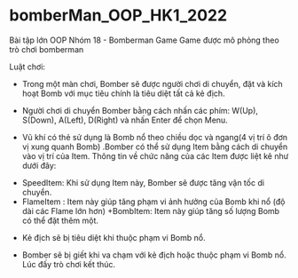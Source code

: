 # bomberMan_OOP_HK1_2022
Bài tập lớn OOP Nhóm 18 - Bomberman Game
Game được mô phỏng theo trò chơi bomberman
 

 




Luật chơi:
-	Trong một màn chơi, Bomber sẽ được người chơi di chuyển, đặt và kích hoạt Bomb với mục tiêu chính là tiêu diệt tất cả kẻ địch.

-	Người chơi di chuyển Bomber bằng cách nhấn các phím: W(Up), S(Down), A(Left), D(Right) và nhấn Enter để chọn Menu.


-	Vũ khí có thẻ sử dụng là Bomb nổ theo chiều dọc và ngang(4 vị trí ô đơn vị xung quanh Bomb) .Bomber có thể sử dụng Item bằng cách di chuyển vào vị trí của Item. Thông tin về chức năng của các Item được liệt kê như dưới đây:
+ SpeedItem: Khi sử dụng Item này, Bomber sẽ được tăng vận tốc di chuyển.
+ FlameItem : Item này giúp tăng phạm vi ảnh hưởng của Bomb khi nổ (độ dài các Flame lớn hơn)
+BombItem: Item này giúp tăng số lượng Bomb có thể đặt thêm một.

-	Kẻ địch sẽ bị tiêu diệt khi thuộc phạm vi Bomb nổ.

-	Bomber sẽ bị giết khi va chạm với kẻ địch hoặc thuộc phạm vi Bomb nổ. Lúc đấy trò chơi kết thúc.



